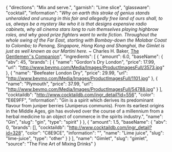 {
    "directions": "Mix and serve.",
    "garnish": "Lime slice",
    "glassware": "cocktail",
    "information": "*Why on earth this stroke of genius stands unheralded and unsung in this fair and allegedly free land of ours shall, to us, always be a mystery like who it is that designs expensive radio cabinets, why all cinema stars long to ruin themselves playing highbrow roles, and why good prize fighters want to write fiction. Throughout the whole swing of the Far East, starting with Bombay-down the Malabar Coast to Colombo; to Penang, Singapore, Hong Kong and Shanghai, the Gimlet is just as well known as our Martini here.* ~ Charles H. Baker, [The Gentlemen''s Companion](http://www.amazon.com/gp/product/1614273960?ie=UTF8&camp=1789&creativeASIN=1614273960&linkCode=xm2&tag=barback-20)",
    "ingredients": [
        {
            "amount": 6.0,
            "baseName": {
                "abv": 45,
                "brands": [
                    {
                        "name": "Gordon's Dry London",
                        "price": 17.99,
                        "url": "http://www.bevmo.com/Media/Images/ProductImagesFull/3573.jpg"
                    },
                    {
                        "name": "Beefeater London Dry",
                        "price": 29.99,
                        "url": "http://www.bevmo.com/Media/Images/ProductImagesFull/1101.jpg"
                    },
                    {
                        "name": "Plymouth",
                        "price": 37.99,
                        "url": "http://www.bevmo.com/Media/Images/ProductImagesFull/54788.jpg"
                    }
                ],
                "cocktaildb": "http://www.cocktaildb.com/ingr_detail?id=556",
                "color": "E6E9FF",
                "information": "Gin is a spirit which derives its predominant flavour from juniper berries (Juniperus communis). From its earliest origins in the Middle Ages, gin has evolved over the course of a millennium from a herbal medicine to an object of commerce in the spirits industry.",
                "name": "Gin",
                "slug": "gin",
                "type": "spirit"
            }
        },
        {
            "amount": 1.5,
            "baseName": {
                "abv": 0,
                "brands": [],
                "cocktaildb": "http://www.cocktaildb.com/ingr_detail?id=328",
                "color": "C8E9CE",
                "information": "",
                "name": "Lime juice",
                "slug": "lime-juice",
                "type": "other"
            }
        }
    ],
    "name": "Gimlet",
    "slug": "gimlet",
    "source": "The Fine Art of Mixing Drinks"
}